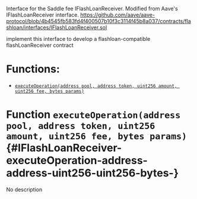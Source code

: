 Interface for the Saddle fee IFlashLoanReceiver. Modified from Aave's IFlashLoanReceiver interface.
https://github.com/aave/aave-protocol/blob/4b4545fb583fd4f400507b10f3c3114f45b8a037/contracts/flashloan/interfaces/IFlashLoanReceiver.sol

implement this interface to develop a flashloan-compatible flashLoanReceiver contract

# Functions:

- [`executeOperation(address pool, address token, uint256 amount, uint256 fee, bytes params)`](#IFlashLoanReceiver-executeOperation-address-address-uint256-uint256-bytes-)

# Function `executeOperation(address pool, address token, uint256 amount, uint256 fee, bytes params)` {#IFlashLoanReceiver-executeOperation-address-address-uint256-uint256-bytes-}

No description
